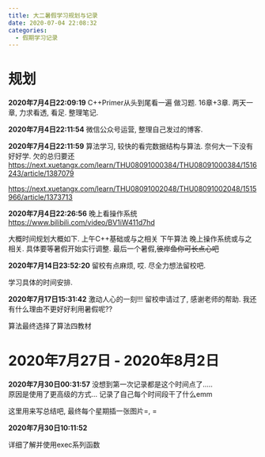 ```yaml
---
title: 大二暑假学习规划与记录
date: 2020-07-04 22:08:32
categories:
  - 假期学习记录
---
```


# 规划

**2020年7月4日22:09:19**
C++Primer从头到尾看一遍 做习题.  16章+3章.
两天一章, 力求看透, 看足.  整理笔记.

**2020年7月4日22:11:54**
微信公众号运营, 整理自己发过的博客.


**2020年7月4日22:11:59**
算法学习, 较快的看完数据结构与算法. 奈何大一下没有好好学.  欠的总归要还
https://next.xuetangx.com/learn/THU08091000384/THU08091000384/1516243/article/1387079

https://next.xuetangx.com/learn/THU08091002048/THU08091002048/1515966/article/1373713


**2020年7月4日22:26:56**
晚上看操作系统
https://www.bilibili.com/video/BV1iW411d7hd


大概时间规划大概如下.  上午C++基础或与之相关 下午算法 晚上操作系统或与之相关. 具体要等暑假开始实行调整.  最后一个暑假,~~彼岸鱼你可长点心吧~~


**2020年7月14日23:52:20**
留校有点麻烦, 哎.  尽全力想法留校吧.

学习具体的时间安排.


**2020年7月17日15:31:42**
激动人心的一刻!!! 留校申请过了, 感谢老师的帮助. 我还有什么理由不更好好利用暑假呢??

算法最终选择了算法四教材


# 2020年7月27日 - 2020年8月2日


**2020年7月30日00:31:57**
没想到第一次记录都是这个时间点了.....  
原因是使用了更高级的方式... 记录了自己每个时间段干了什么emm

这里用来写总结吧, 最终每个星期插一张图片=, =


**2020年7月30日10:11:52**

详细了解并使用exec系列函数
